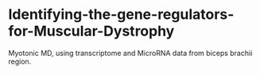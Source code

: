 # Identifying-the-gene-regulators-for-Muscular-Dystrophy
Myotonic MD, using transcriptome and MicroRNA data  from biceps brachii region.
